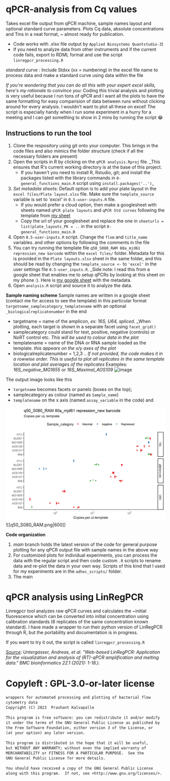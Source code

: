 # qPCR-analysis from Cq values

Takes excel file output from qPCR machine, sample names layout and optional standard curve parameters. Plots Cq data, absolute concentrations and Tms in a neat format, ~ almost ready for publication.
- Code works with .xlsx file output by `Applied Biosystems Quantstudio-3`)
- If you need to analyze data from other instruments and if the current code fails, export to RDML format and use the script `linregpcr_processing.R`

_standard curve_ : Include Stdxx (xx = numbering) in the excel file name to process data and make a standard curve using data within the file

*If you're wondering that you can do all this with your expert excel skills, here's my rationale to convince you*: Coding this trivial analysis and plotting is very useful because I run tons of qPCR and I want all the plots to have the same formatting for easy comparision of data between runs without clicking around for every analysis. I wouldn't want to plot all these on excel! The script is especially handy when I run some experiment in a hurry for a meeting and I can get something to show in 2 mins by running the script 😂

## Instructions to run the tool
1. Clone the respository using git onto your computer. This brings in the code files and also mimics the folder structure (check if all the necessary folders are present)
2. Open the scripts in R by clicking on the `qPCR analysis.Rproj` file. _This ensures that R's current working directory is at the base of this project. 
	- If you haven't you need to install R, Rstudio, git; and install the packages listed with the library commands in `0-general_functions_main.R` script using `install.packages('..')`_
3. *Set metadata sheets*: Default option is to add your plate layout in the `excel files/Plate layout.xlsx` file. Make sure the `template_source` variable is set to *'excel'* in `0.5-user-inputs.R` file.
	- If you would prefer a cloud option, then make a googlesheet with sheets named `qPCR plate layouts` and `qPCR Std curves` following the template from [my sheet](https://docs.google.com/spreadsheets/d/1RffyflHCQ_GzlRHbeH3bAkiYo4zNlnFWx4FXo7xkUt8/edit#gid=0)
	- Copy the url of your googlesheet and replace the one in `sheeturls = list(plate_layouts_PK = ..` in the script `0-general_functions_main.R`
5. Open `0.5-user-inputs.R` script. Change the `flnm` and `title_name` variables. and other options by following the comments in the file
6. You can try running the template file `q50_S080_RAM 80a_mjd61 repression_new barcode` within the `excel files/` folder. Metadata for this is provided in the `Plate layouts.xlsx` sheet in the same folder, and this should be read by changing the `template_source <-` to `'excel'` in the user settings file `0.5-user_inputs.R`. _Side note: I read this from a google sheet that enables me to setup qPCRs by looking at this sheet on my phone :). Here is [my google sheet](https://docs.google.com/spreadsheets/d/1RffyflHCQ_GzlRHbeH3bAkiYo4zNlnFWx4FXo7xkUt8/edit#gid=0) with the metadata.
7. Open `analysis.R` script and source it to analyze the data.

**Sample naming scheme**
Sample names are written in a google sheet (contact me for access to see the template) in this particular format
`targetname_samplecategory_templatename` with an optional `_biologicalreplicatenumber` in the end
- targetname = name of the amplicon, _ex: 16S, U64, spliced_. _When plotting, each target is shown in a separate facet using `facet_grid()`
- samplecategory could stand for test, positive, negative (controls) or NoRT control etc. _This will be used to colour data in the plot_
- templatename = name of the DNA or RNA sample loaded as the template. _this appears on the x/y axes of the plot_
- biologicalreplicatenumber = 1,2,3 .. _If not provided, the code makes it in a rowwise order. This is useful to plot all replicates in the same template location and plot averages of the replicates_
Examples: _16S_negative_MG1655_ or _16S_Maximal_AOS109_	
![image](https://github.com/ppreshant/qPCR-analysis/assets/14856479/6d3de51c-4ad7-484b-8f0b-5dde0ae1bd9f)

The output image looks like this
- `targetname` becomes facets or panels (boxes on the top); 
- samplecategory as colour (named as `Sample_name`)
- `templatename` on the x axis (named `assay_variable` in the code) and 

<img src = "./qPCR analysis/q50_S080_RAM.png" width='600'>
![[q50_S080_RAM.png|600]]

**Code organization**

1. *main* branch holds the latest version of the code for general purpose plotting for any qPCR output file with sample names in the above way
2. For customized plots for individual experiments, you can process the data with the regular script and then code custom `.R` scripts to rename data and re-plot the data in your own way. Scripts of this kind that I used for my experiments are in the `adhoc_scripts/` folder.
3. The main


# qPCR analysis using LinRegPCR

Linregpcr tool analyzes raw qPCR curves and calculates the ~initial fluorescence which can be converted into initial concentration using calibration standards (6 replicates of the same concentration known standard). I have made a wrapper to run their python version of LinRegPCR through R, but the portability and documentation is in progress.

If you want to try it out, the script is called `linregpcr_processing.R`

*[Source](https://bmcbioinformatics.biomedcentral.com/articles/10.1186/s12859-021-04306-1): Untergasser, Andreas, et al. "Web-based LinRegPCR: Application for the visualization and analysis of (RT)-qPCR amplification and melting data." _BMC bioinformatics_ 22.1 (2021): 1-18.)*.

# Copyleft : GPL-3.0-or-later license
```
wrappers for automated processing and plotting of bacterial flow cytometry data 
Copyright (C) 2023  Prashant Kalvapalle

This program is free software: you can redistribute it and/or modify
it under the terms of the GNU General Public License as published by
the Free Software Foundation, either version 3 of the License, or
(at your option) any later version.

This program is distributed in the hope that it will be useful,
but WITHOUT ANY WARRANTY; without even the implied warranty of
MERCHANTABILITY or FITNESS FOR A PARTICULAR PURPOSE.  See the
GNU General Public License for more details.

You should have received a copy of the GNU General Public License
along with this program.  If not, see <http://www.gnu.org/licenses/>.
```

